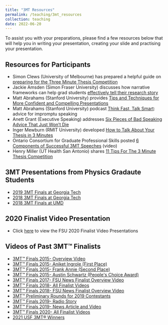 ```yaml
---
title: "3MT Resources"
permalink: /teaching/3mt_resources
collection: teaching
date: 2022-06-20
---
```


To assist you with your preparations, please find a few resources below that will help you in writing your presentation, creating your slide and practising your presentation.


## Resources for Participants

- Simon Clews (University of Melbourne) has prepared a helpful guide on [preparing for the Three Minute Thesis Competition](http://simonclews.com/wp-content/uploads/2018/06/YTSN.pdf)
- Jackie Amsden (Simon Fraser University) discusses how narrative frameworks can help grad students [effectively tell their research story](http://www.universityaffairs.ca/career-advice/career-advice-article/how-grad-students-can-effectively-tell-their-research-story/)
- Matt Abrahams (Stanford University) provides [Tips and Techniques for More Confident and Compelling Presentations](http://www.gsb.stanford.edu/insights/matt-abrahams-tips-techniques-more-confident-compelling-presentations)
- Matt Abrahams (Stanford University) podcast [Think Fast, Talk Smart](https://www.gsb.stanford.edu/insights/think-fast-talk-smart-podcast): advice for impromptu speaking
- Anett Grant (Executive Speaking) addresses [Six Pieces of Bad Speaking Advice That Just Won’t Die](http://www.fastcompany.com/3061395/how-to-be-a-success-at-everything/six-common-pieces-of-terrible-speaking-advice-that-just-wo)
- Inger Mewburn (RMIT University) developed [How to Talk About Your Thesis in 3 Minutes](http://prezi.com/jwhwyydfzqxo/how-to-talk-about-your-thesis-in-3-minutes/)
- Ontario Consortium for Graduate Professional Skills posted [6 Components of Successful 3MT Speeches](https://www.youtube.com/watch?v=r9Ix19UmCFI) (video)
- Henry Miller (UT Health San Antonio) shares [11 Tips For The 3 Minute Thesis Competition](https://pipettegazette.uthscsa.edu/2020/08/21/10-tips-for-3-minute-thesis-competition/)

## 3MT Presentations from Physics Gradaute Students

- [2019 3MT Finals at Georgia Tech](https://www.youtube.com/watch?v=546YhA9S_nQ)
- [2018 3MT Finals at Georgia Tech](https://www.youtube.com/watch?v=Tq-IAR81dbw)
- [2018 3MT Finals at UMD](https://www.youtube.com/watch?v=S2bVzz-SNoc)

## 2020 Finalist Video Presentation 

- Click [here](https://vimeo.com/showcase/7789668) to view the FSU 2020 Finalist Video Presentations


## Videos of Past 3MT™ Finalists

- [3MT™ Finals 2015- Overview Video](https://mediasite.capd.fsu.edu/Mediasite/Play/cc9e592ca74b45a8a6d20a1cca0d6d591d)
- [3MT™ Finals 2015- Aniket Ingrole (First Place)](https://mediasite.capd.fsu.edu/Mediasite/Play/a750dea05b2f48b08c180c1ccddc5ed21d)
- [3MT™ Finals 2015- Frank Annie (Second Place)](https://mediasite.capd.fsu.edu/Mediasite/Play/65609a09131e48ffa41d0e87eee5591e1d)
- [3MT™ Finals 2015- Austin Schwartz (People's Choice Award)](http://mediasite.capd.fsu.edu/Mediasite/Play/30f5407adeaf4145a3a9eda6a5c4c7211d)
- [3MT™ Finals 2017- FSU News Finalist Overview Video](https://www.youtube.com/watch?time_continue=10&v=t7a4Ab-88Ss)
- [3MT™ Finals 2018- All Finalist Videos](https://www.youtube.com/playlist?list=PLWaIzHF79O3lU-ux3hiwd3SuRwBjtImDn)
- [3MT™ Finals 2018- FSU News Finalist Overview Video](https://www.youtube.com/watch?time_continue=2&v=K4j8IfTn4fs)
- [3MT™ Preliminary Rounds for 2019 Contestants](https://www.youtube.com/playlist?list=PLWaIzHF79O3nC28WQDDqeJ_IcozC7MHP1)
- [3MT™ Finals 2019- Radio Story]()
- [3MT™ Finals 2019- News Article and Video](https://news.fsu.edu/news/university-news/2019/11/20/physics-student-and-biomedical-sciences-student-share-top-honors-at-fsus-three-minute-thesis-competition/)
- [3MT™ Finals 2020- All Finalist Videos](https://vimeo.com/showcase/7789668)
- [2021 USF 3MT® Winners](https://www.usf.edu/graduate-studies/research/three-minute-thesis.aspx#:~:text=The%203MT%C2%AE%20is%20a,presentation%2C%20and%20research%20communication%20skills.)
